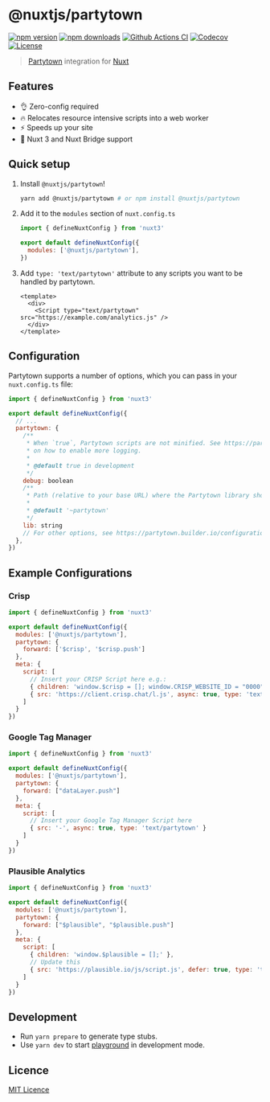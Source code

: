 # @nuxtjs/partytown

[![npm version][npm-version-src]][npm-version-href]
[![npm downloads][npm-downloads-src]][npm-downloads-href]
[![Github Actions CI][github-actions-ci-src]][github-actions-ci-href]
[![Codecov][codecov-src]][codecov-href]
[![License][license-src]][license-href]

> [Partytown](https://partytown.builder.io/) integration for [Nuxt](https://v3.nuxtjs.org)

## Features

- 👌 Zero-config required
- 🔥 Relocates resource intensive scripts into a web worker
- ⚡️ Speeds up your site
- 💯 Nuxt 3 and Nuxt Bridge support

## Quick setup

1. Install `@nuxtjs/partytown`!

   ```bash
   yarn add @nuxtjs/partytown # or npm install @nuxtjs/partytown
   ```

2. Add it to the `modules` section of `nuxt.config.ts`

   ```js
   import { defineNuxtConfig } from 'nuxt3'

   export default defineNuxtConfig({
     modules: ['@nuxtjs/partytown'],
   })
   ```

3. Add `type: 'text/partytown'` attribute to any scripts you want to be handled by partytown.

   ```vue
   <template>
     <div>
       <Script type="text/partytown" src="https://example.com/analytics.js" />
     </div>
   </template>
   ```

## Configuration

Partytown supports a number of options, which you can pass in your `nuxt.config.ts` file:

```js
import { defineNuxtConfig } from 'nuxt3'

export default defineNuxtConfig({
  // ...
  partytown: {
    /**
     * When `true`, Partytown scripts are not minified. See https://partytown.builder.io/configuration
     * on how to enable more logging.
     *
     * @default true in development
     */
    debug: boolean
    /**
     * Path (relative to your base URL) where the Partytown library should be served from.
     *
     * @default '~partytown'
     */
    lib: string
    // For other options, see https://partytown.builder.io/configuration
  },
})
```

## Example Configurations 

### Crisp
```js
import { defineNuxtConfig } from 'nuxt3'

export default defineNuxtConfig({
  modules: ['@nuxtjs/partytown'],
  partytown: {
    forward: ['$crisp', '$crisp.push']
  },
  meta: {
    script: [
      // Insert your CRISP Script here e.g.:
      { children: 'window.$crisp = []; window.CRISP_WEBSITE_ID = "0000"' },
      { src: 'https://client.crisp.chat/l.js', async: true, type: 'text/partytown' } 
    ]
  }
})
```

### Google Tag Manager
```js
import { defineNuxtConfig } from 'nuxt3'

export default defineNuxtConfig({
  modules: ['@nuxtjs/partytown'],
  partytown: {
    forward: ["dataLayer.push"]
  },
  meta: {
    script: [
      // Insert your Google Tag Manager Script here
      { src: '-', async: true, type: 'text/partytown' } 
    ]
  }
})
```

### Plausible Analytics
```js
import { defineNuxtConfig } from 'nuxt3'

export default defineNuxtConfig({
  modules: ['@nuxtjs/partytown'],
  partytown: {
    forward: ["$plausible", "$plausible.push"]
  },
  meta: {
    script: [
      { children: 'window.$plausible = [];' },
      // Update this
      { src: 'https://plausible.io/js/script.js', defer: true, type: 'text/partytown', 'data-domain': 'your-domains' }  
    ]
  }
})
```

## Development

- Run `yarn prepare` to generate type stubs.
- Use `yarn dev` to start [playground](./playground) in development mode.

## Licence

[MIT Licence](./LICENCE)

<!-- Badges -->

[npm-version-src]: https://img.shields.io/npm/v/@nuxtjs/partytown/latest.svg
[npm-version-href]: https://npmjs.com/package/@nuxtjs/partytown
[npm-downloads-src]: https://img.shields.io/npm/dm/@nuxtjs/partytown.svg
[npm-downloads-href]: https://npmjs.com/package/@nuxtjs/partytown
[github-actions-ci-src]: https://github.com/nuxt-community/partytown-module/workflows/ci/badge.svg
[github-actions-ci-href]: https://github.com/nuxt-community/partytown-module/actions?query=workflow%3Aci
[codecov-src]: https://img.shields.io/codecov/c/github/nuxt-community/partytown-module.svg
[codecov-href]: https://codecov.io/gh/nuxt-community/partytown-module
[license-src]: https://img.shields.io/npm/l/@nuxtjs/partytown.svg
[license-href]: https://npmjs.com/package/@nuxtjs/partytown
